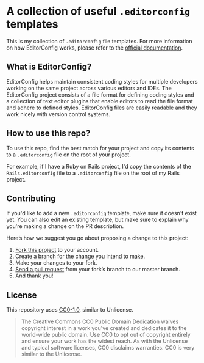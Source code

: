 # A collection of useful `.editorconfig` templates
This is my collection of `.editorconfig` file templates. For more information on how EditorConfig works, please refer to the [official documentation](https://editorconfig.org).

## What is EditorConfig?
EditorConfig helps maintain consistent coding styles for multiple developers working on the same project across various editors and IDEs. The EditorConfig project consists of a file format for defining coding styles and a collection of text editor plugins that enable editors to read the file format and adhere to defined styles. EditorConfig files are easily readable and they work nicely with version control systems.

## How to use this repo?
To use this repo, find the best match for your project and copy its contents to a `.editorconfig` file on the root of your project.

For example, if I have a Ruby on Rails project, I'd copy the contents of the `Rails.editorconfig` file to a `.editorconfig` file on the root of my Rails project.

## Contributing
If you'd like to add a new `.editorconfig` template, make sure it doesn't exist yet. You can also edit an existing template, but make sure to explain why you're making a change on the PR description.

Here’s how we suggest you go about proposing a change to this project:

1. [Fork this project](https://help.github.com/en/articles/fork-a-repo) to your account.
2. [Create a branch](https://help.github.com/en/articles/creating-and-deleting-branches-within-your-repository) for the change you intend to make.
3. Make your changes to your fork.
4. [Send a pull request](https://help.github.com/en/articles/about-pull-requests) from your fork’s branch to our master branch.
5. And thank you!

## License
This repository uses [CC0-1.0](https://github.com/vnbrs/editorconfig-templates/blob/master/LICENSE), similar to Unlicense.

>  The Creative Commons CC0 Public Domain Dedication waives copyright interest in a work you've created and dedicates it to the world-wide public domain. Use CC0 to opt out of copyright entirely and ensure your work has the widest reach. As with the Unlicense and typical software licenses, CC0 disclaims warranties. CC0 is very similar to the Unlicense.
